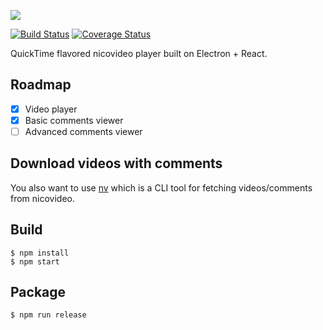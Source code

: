 ![](http://uechi.s3.amazonaws.com/github/Nickel.png)

[![Build Status](https://travis-ci.org/uetchy/Nickel.svg?branch=master)](https://travis-ci.org/uetchy/Nickel) [![Coverage Status](https://coveralls.io/repos/github/uetchy/Nickel/badge.svg?branch=master)](https://coveralls.io/github/uetchy/Nickel?branch=master)

QuickTime flavored nicovideo player built on Electron + React.

## Roadmap

- [x] Video player
- [x] Basic comments viewer
- [ ] Advanced comments viewer

## Download videos with comments

You also want to use [nv](https://github.com/uetchy/nv) which is a CLI tool for fetching videos/comments from nicovideo.

## Build

```
$ npm install
$ npm start
```

## Package

```
$ npm run release
```
